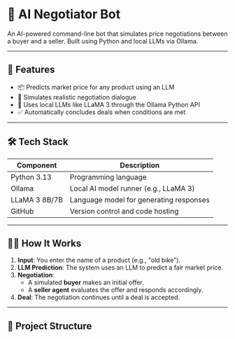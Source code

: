 # 🤖 AI Negotiator Bot

An AI-powered command-line bot that simulates price negotiations between a buyer and a seller. Built using Python and local LLMs via Ollama.

---

## 🚀 Features

- 📦 Predicts market price for any product using an LLM
- 💬 Simulates realistic negotiation dialogue
- 🧠 Uses local LLMs like LLaMA 3 through the Ollama Python API
- ✅ Automatically concludes deals when conditions are met

---

## 🛠️ Tech Stack

| Component         | Description                               |
|------------------|-------------------------------------------|
| Python 3.13       | Programming language                      |
| Ollama            | Local AI model runner (e.g., LLaMA 3)     |
| LLaMA 3 8B/7B     | Language model for generating responses   |
| GitHub            | Version control and code hosting          |

---

## 🧑‍💻 How It Works

1. **Input**: You enter the name of a product (e.g., "old bike").
2. **LLM Prediction**: The system uses an LLM to predict a fair market price.
3. **Negotiation**:
   - A simulated **buyer** makes an initial offer.
   - A **seller agent** evaluates the offer and responds accordingly.
4. **Deal**: The negotiation continues until a deal is accepted.

---

## 📂 Project Structure

